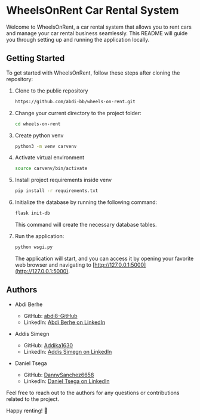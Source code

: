 # WheelsOnRent Car Rental System

Welcome to WheelsOnRent, a car rental system that allows you to rent cars and manage your car rental business seamlessly. This README will guide you through setting up and running the application locally.

## Getting Started

To get started with WheelsOnRent, follow these steps after cloning the repository:

1. Clone to the public repository
   
   ```bash
   https://github.com/abdi-bb/wheels-on-rent.git
   ```

2. Change your current directory to the project folder:

   ```bash
   cd wheels-on-rent
   ```

3. Create python venv
   
   ```bash
   python3 -m venv carvenv
   ```

4. Activate virtual environment
   
   ```bash
   source carvenv/bin/activate
   ```

5. Install project requirements inside venv
   
   ```bash
   pip install -r requirements.txt
   ```

6. Initialize the database by running the following command:

   ```bash
   flask init-db
   ```

   This command will create the necessary database tables.

7. Run the application:

   ```bash
   python wsgi.py
   ```

   The application will start, and you can access it by opening your favorite web browser and navigating to [http://127.0.0.1:5000](http://127.0.0.1:5000).


## Authors

- Abdi Berhe
  - GitHub: [abdi8-GitHub](https://github.com/abdi8-GitHub/)
  - LinkedIn: [Abdi Berhe on LinkedIn](https://www.linkedin.com/in/abdi-berhe)

- Addis Simegn
  - GitHub: [Addika1630](https://github.com/Addika1630/)
  - LinkedIn: [Addis Simegn on LinkedIn](https://www.linkedin.com/in/your-linkedin-profile/)

- Daniel Tsega
  - GitHub: [DannySanchez6658](https://github.com/DannySanchez6658/)
  - LinkedIn: [Daniel Tsega on LinkedIn](https://www.linkedin.com/in/your-linkedin-profile/)

Feel free to reach out to the authors for any questions or contributions related to the project.

Happy renting! 🚗
